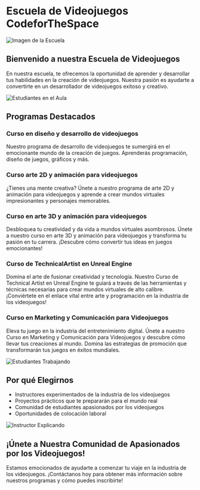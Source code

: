 # Escuela de Videojuegos CodeforTheSpace

![Imagen de la Escuela](https://codespaceacademy.com/wp-content/uploads/2022/02/Instalaciones-Code-3.jpg)

## Bienvenido a nuestra Escuela de Videojuegos

En nuestra escuela, te ofrecemos la oportunidad de aprender y desarrollar tus habilidades en la creación de videojuegos. Nuestra pasión es ayudarte a convertirte en un desarrollador de videojuegos exitoso y creativo.

![Estudiantes en el Aula](https://codespaceacademy.com/wp-content/uploads/2021/05/programacion-code-space.jpg)

## Programas Destacados

### Curso en diseño y desarrollo de videojuegos

Nuestro programa de desarrollo de videojuegos te sumergirá en el emocionante mundo de la creación de juegos. Aprenderás programación, diseño de juegos, gráficos y más.

### Curso arte 2D y animación para videojuegos

¿Tienes una mente creativa? Únete a nuestro programa de arte 2D y animación para videojuegos y aprende a crear mundos virtuales impresionantes y personajes memorables.

### Curso en arte 3D y animación para videojuegos

Desbloquea tu creatividad y da vida a mundos virtuales asombrosos. Únete a nuestro curso en arte 3D y animación para videojuegos y transforma tu pasión en tu carrera. ¡Descubre cómo convertir tus ideas en juegos emocionantes!

### Curso de TechnicalArtist en Unreal Engine

Domina el arte de fusionar creatividad y tecnología. Nuestro Curso de Technical Artist en Unreal Engine te guiará a través de las herramientas y técnicas necesarias para crear mundos virtuales de alto calibre. ¡Conviértete en el enlace vital entre arte y programación en la industria de los videojuegos!

### Curso en Marketing y Comunicación para Videojuegos

Eleva tu juego en la industria del entretenimiento digital. Únete a nuestro Curso en Marketing y Comunicación para Videojuegos y descubre cómo llevar tus creaciones al mundo. Domina las estrategias de promoción que transformarán tus juegos en éxitos mundiales.

![Estudiantes Trabajando](https://elcomercio.pe/resizer/mJGdecuxGqShuMHyi-wAiADTflc=/580x330/smart/filters:format(jpeg):quality(75)/arc-anglerfish-arc2-prod-elcomercio.s3.amazonaws.com/public/7TV6DWO73VBRBEP4KCCFSC7RHU.jpg)

## Por qué Elegirnos

- Instructores experimentados de la industria de los videojuegos
- Proyectos prácticos que te prepararán para el mundo real
- Comunidad de estudiantes apasionados por los videojuegos
- Oportunidades de colocación laboral

![Instructor Explicando](https://www.educaciontrespuntocero.com/wp-content/uploads/2020/05/teacher-3765909_1280-978x652.jpg)

## ¡Únete a Nuestra Comunidad de Apasionados por los Videojuegos!

Estamos emocionados de ayudarte a comenzar tu viaje en la industria de los videojuegos. ¡Contáctanos hoy para obtener más información sobre nuestros programas y cómo puedes inscribirte!
